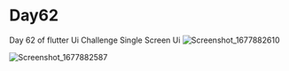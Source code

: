 # Day62

Day 62 of flutter Ui Challenge
Single Screen Ui
![Screenshot_1677882610](https://user-images.githubusercontent.com/66890167/222843764-43f6781f-e25d-44f2-929d-aad24d1d6e1d.png)

![Screenshot_1677882587](https://user-images.githubusercontent.com/66890167/222843736-93b9bb07-166a-4a93-9199-15cf2e5d2680.png)
